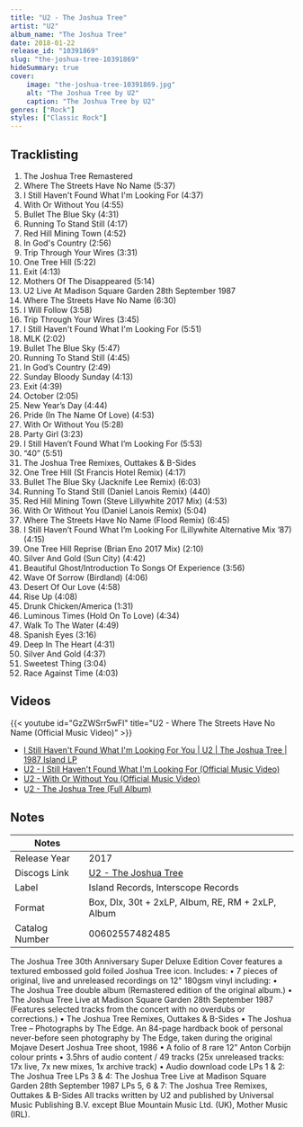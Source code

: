 ```yaml
---
title: "U2 - The Joshua Tree"
artist: "U2"
album_name: "The Joshua Tree"
date: 2018-01-22
release_id: "10391869"
slug: "the-joshua-tree-10391869"
hideSummary: true
cover:
    image: "the-joshua-tree-10391869.jpg"
    alt: "The Joshua Tree by U2"
    caption: "The Joshua Tree by U2"
genres: ["Rock"]
styles: ["Classic Rock"]
---
```


## Tracklisting
1. The Joshua Tree Remastered
2. Where The Streets Have No Name (5:37)
3. I Still Haven't Found What I'm Looking For (4:37)
4. With Or Without You (4:55)
5. Bullet The Blue Sky (4:31)
6. Running To Stand Still (4:17)
7. Red Hill Mining Town (4:52)
8. In God's Country (2:56)
9. Trip Through Your Wires (3:31)
10. One Tree Hill (5:22)
11. Exit (4:13)
12. Mothers Of The Disappeared (5:14)
13. U2 Live At Madison Square Garden 28th September 1987
14. Where The Streets Have No Name (6:30)
15. I Will Follow (3:58)
16. Trip Through Your Wires (3:45)
17. I Still Haven't Found What I'm Looking For (5:51)
18. MLK (2:02)
19. Bullet The Blue Sky (5:47)
20. Running To Stand Still (4:45)
21. In God’s Country (2:49)
22. Sunday Bloody Sunday (4:13)
23. Exit (4:39)
24. October (2:05)
25. New Year’s Day (4:44)
26. Pride (In The Name Of Love) (4:53)
27. With Or Without You (5:28)
28. Party Girl (3:23)
29. I Still Haven’t Found What I’m Looking For (5:53)
30. “40” (5:51)
31. The Joshua Tree Remixes, Outtakes & B-Sides
32. One Tree Hill (St Francis Hotel Remix) (4:17)
33. Bullet The Blue Sky (Jacknife Lee Remix) (6:03)
34. Running To Stand Still (Daniel Lanois Remix) (440)
35. Red Hill Mining Town (Steve Lillywhite 2017 Mix) (4:53)
36. With Or Without You (Daniel Lanois Remix) (5:04)
37. Where The Streets Have No Name (Flood Remix) (6:45)
38. I Still Haven’t Found What I’m Looking For (Lillywhite Alternative Mix ’87) (4:15)
39. One Tree Hill Reprise (Brian Eno 2017 Mix) (2:10)
40. Silver And Gold (Sun City) (4:42)
41. Beautiful Ghost/Introduction To Songs Of Experience (3:56)
42. Wave Of Sorrow (Birdland) (4:06)
43. Desert Of Our Love (4:58)
44. Rise Up (4:08)
45. Drunk Chicken/America (1:31)
46. Luminous Times (Hold On To Love) (4:34)
47. Walk To The Water (4:49)
48. Spanish Eyes (3:16)
49. Deep In The Heart (4:31)
50. Silver And Gold (4:37)
51. Sweetest Thing (3:04)
52. Race Against Time (4:03)

## Videos
{{< youtube id="GzZWSrr5wFI" title="U2 - Where The Streets Have No Name (Official Music Video)" >}}
- [I Still Haven't Found What I'm Looking For You | U2 | The Joshua Tree | 1987 Island LP](https://www.youtube.com/watch?v=6sdjVBvh5YQ)
- [U2 - I Still Haven't Found What I'm Looking For (Official Music Video)](https://www.youtube.com/watch?v=e3-5YC_oHjE)
- [U2 - With Or Without You (Official Music Video)](https://www.youtube.com/watch?v=ujNeHIo7oTE)
- [U̲2 - The Joshua Tree (Full Album)](https://www.youtube.com/watch?v=YPmdjA8_YOk)


## Notes

| Notes          |             |
| ---------------| ----------- |
| Release Year   | 2017 |
| Discogs Link   | [U2 - The Joshua Tree](https://www.discogs.com/release/10391869-U2-The-Joshua-Tree) |
| Label          | Island Records, Interscope Records |
| Format         | Box, Dlx, 30t + 2xLP, Album, RE, RM + 2xLP, Album  |
| Catalog Number | 00602557482485 |

The Joshua Tree 30th Anniversary Super Deluxe Edition  Cover features a textured embossed gold foiled Joshua Tree icon. Includes: • 7 pieces of original, live and unreleased recordings on 12" 180gsm vinyl including: • The Joshua Tree double album (Remastered edition of the original album.) • The Joshua Tree Live at Madison Square Garden 28th September 1987 (Features selected tracks from the concert with no overdubs or corrections.)  • The Joshua Tree Remixes, Outtakes & B-Sides • The Joshua Tree – Photographs by The Edge. An 84-page hardback book of personal never-before seen photography by The Edge, taken during the original Mojave Desert Joshua Tree shoot, 1986 • A folio of 8 rare 12” Anton Corbijn colour prints • 3.5hrs of audio content / 49 tracks (25x unreleased tracks: 17x live, 7x new mixes, 1x archive track) • Audio download code  LPs 1 & 2: The Joshua Tree LPs 3 & 4: The Joshua Tree Live at Madison Square Garden 28th September 1987  LPs 5, 6 & 7: The Joshua Tree Remixes, Outtakes & B-Sides  All tracks written by U2 and published by Universal Music Publishing B.V. except Blue Mountain Music Ltd. (UK), Mother Music (IRL).

